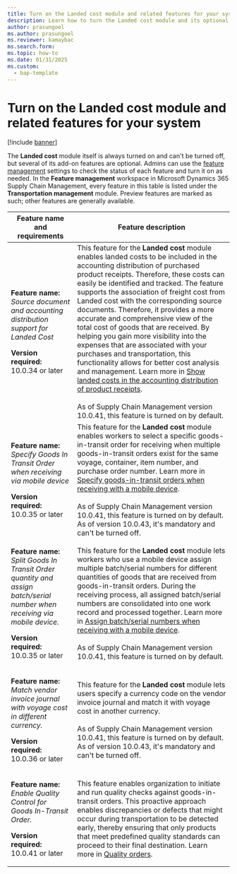 ```yaml
---
title: Turn on the Landed cost module and related features for your system
description: Learn how to turn the Landed cost module and its optional extra features on or off with a table defining feature names and requirements.
author: prasungoel 
ms.author: prasungoel 
ms.reviewer: kamaybac
ms.search.form: 
ms.topic: how-to
ms.date: 01/31/2025
ms.custom: 
  - bap-template
---
```


# Turn on the Landed cost module and related features for your system

[!include [banner](../includes/banner.md)]

The **Landed cost** module itself is always turned on and can't be turned off, but several of its add-on features are optional. Admins can use the [feature management](../../fin-ops-core/fin-ops/get-started/feature-management/feature-management-overview.md) settings to check the status of each feature and turn it on as needed. In the **Feature management** workspace in Microsoft Dynamics 365 Supply Chain Management, every feature in this table is listed under the **Transportation management** module. Preview features are marked as such; other features are generally available.

| Feature name and requirements | Feature description |
|---|---|
| <p>**Feature name:**<br>*Source document and accounting distribution support for Landed Cost*</p><p>**Version required:**<br>10.0.34 or later</p> | This feature for the **Landed cost** module enables landed costs to be included in the accounting distribution of purchased product receipts. Therefore, these costs can easily be identified and tracked. The feature supports the association of freight cost from Landed cost with the corresponding source documents. Therefore, it provides a more accurate and comprehensive view of the total cost of goods that are received. By helping you gain more visibility into the expenses that are associated with your purchases and transportation, this functionality allows for better cost analysis and management. Learn more in [Show landed costs in the accounting distribution of product receipts](estimate-manage-landed-costs.md#source-doc-post).<br><br>As of Supply Chain Management version 10.0.41, this feature is turned on by default. |
| <p>**Feature name:**<br>*Specify Goods In Transit Order when receiving via mobile device*</p><p>**Version required:**<br>10.0.35 or later</p> | This feature for the **Landed cost** module enables workers to select a specific goods-in-transit order for receiving when multiple goods-in-transit orders exist for the same voyage, container, item number, and purchase order number. Learn more in [Specify goods-in-transit orders when receiving with a mobile device](in-transit-processing.md#specify-GIT-order).<br><br>As of Supply Chain Management version 10.0.41, this feature is turned on by default. As of version 10.0.43, it's mandatory and can't be turned off. |
| <p>**Feature name:**<br>*Split Goods In Transit Order quantity and assign batch/serial number when receiving via mobile device.*</p><p>**Version required:**<br>10.0.35 or later</p> | This feature for the **Landed cost** module lets workers who use a mobile device assign multiple batch/serial numbers for different quantities of goods that are received from goods-in-transit orders. During the receiving process, all assigned batch/serial numbers are consolidated into one work record and processed together. Learn more in [Assign batch/serial numbers when receiving with a mobile device](in-transit-processing.md#batch-serial).<br><br>As of Supply Chain Management version 10.0.41, this feature is turned on by default. |
| <p>**Feature name:**<br>*Match vendor invoice journal with voyage cost in different currency.*</p><p>**Version required:**<br>10.0.36 or later</p> | This feature for the **Landed cost** module lets users specify a currency code on the vendor invoice journal and match it with voyage cost in another currency.<br><br>As of Supply Chain Management version 10.0.41, this feature is turned on by default. As of version 10.0.43, it's mandatory and can't be turned off. |
| <p>**Feature name:**<br>*Enable Quality Control for Goods In-Transit Order.*</p><p>**Version required:**<br>10.0.41 or later</p> | This feature enables organization to initiate and run quality checks against goods-in-transit orders. This proactive approach enables discrepancies or defects that might occur during transportation to be detected early, thereby ensuring that only products that meet predefined quality standards can proceed to their final destination. Learn more in [Quality orders](../inventory/quality-orders.md). |
